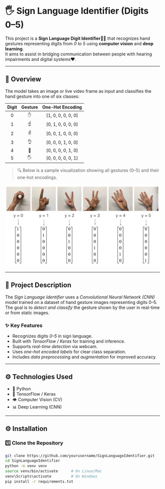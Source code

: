 # 🖐 Sign Language Identifier (Digits 0–5)

This project is a **Sign Language Digit Identifier**🤩🤩 that recognizes hand gestures representing digits from *0 to 5* using **computer vision** and **deep learning**.  
It aims to assist in bridging communication between people with hearing impairments and digital systems❤️.

---

## 📸 Overview

The model takes an image or live video frame as input and classifies the hand gesture into one of six classes:

| Digit | Gesture | One-Hot Encoding |
|:------:|:--------:|:----------------:|
| 0 | ✋ | [1, 0, 0, 0, 0, 0] |
| 1 | ☝ | [0, 1, 0, 0, 0, 0] |
| 2 | ✌ | [0, 0, 1, 0, 0, 0] |
| 3 | 👌 | [0, 0, 0, 1, 0, 0] |
| 4 | 🖖 | [0, 0, 0, 0, 1, 0] |
| 5 | 🖐 | [0, 0, 0, 0, 0, 1] |

> 🔍 Below is a sample visualization showing all gestures (0–5) and their one-hot encodings.

![Sign Language Digits Example](./images/SIGNS.png)

---

## 🧠 Project Description

The *Sign Language Identifier* uses a *Convolutional Neural Network (CNN)* model trained on a dataset of hand gesture images representing digits 0–5.  
The goal is to *detect and classify* the gesture shown by the user in real-time or from static images.

### ✨ Key Features

- Recognizes digits *0–5* in sign language.
- Built with *TensorFlow / Keras* for training and inference.
- Supports *real-time detection* via webcam.
- Uses *one-hot encoded labels* for clear class separation.
- Includes *data preprocessing* and *augmentation* for improved accuracy.

---
## ⚙ Technologies Used
- 🐍 Python
- 🧠 TensorFlow / Keras
- 👁 Computer Vision (CV)
- 📊 Deep Learning (CNN)

---

## ⚙ Installation

### 1️⃣ Clone the Repository
```bash
git clone https://github.com/yourusername/SignLanguageIdentifier.git
cd SignLanguageIdentifier
python -m venv venv
source venv/bin/activate      # On Linux/Mac
venv\Scripts\activate         # On Windows
pip install -r requirements.txt
